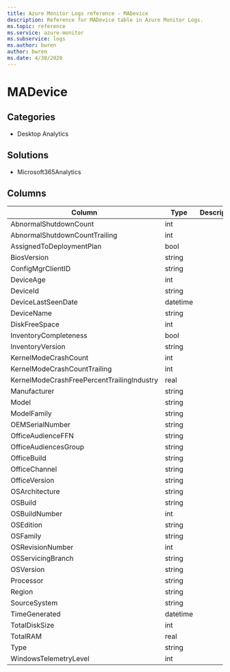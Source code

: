 ```yaml
---
title: Azure Monitor Logs reference - MADevice
description: Reference for MADevice table in Azure Monitor Logs.
ms.topic: reference
ms.service: azure-monitor
ms.subservice: logs
ms.author: bwren
author: bwren
ms.date: 4/30/2020
---
```


# MADevice

 

## Categories

- Desktop Analytics
## Solutions

- Microsoft365Analytics




## Columns

|Column|Type|Description|
|---|---|---|
|AbnormalShutdownCount|int||
|AbnormalShutdownCountTrailing|int||
|AssignedToDeploymentPlan|bool||
|BiosVersion|string||
|ConfigMgrClientID|string||
|DeviceAge|int||
|DeviceId|string||
|DeviceLastSeenDate|datetime||
|DeviceName|string||
|DiskFreeSpace|int||
|InventoryCompleteness|bool||
|InventoryVersion|string||
|KernelModeCrashCount|int||
|KernelModeCrashCountTrailing|int||
|KernelModeCrashFreePercentTrailingIndustry|real||
|Manufacturer|string||
|Model|string||
|ModelFamily|string||
|OEMSerialNumber|string||
|OfficeAudienceFFN|string||
|OfficeAudiencesGroup|string||
|OfficeBuild|string||
|OfficeChannel|string||
|OfficeVersion|string||
|OSArchitecture|string||
|OSBuild|string||
|OSBuildNumber|int||
|OSEdition|string||
|OSFamily|string||
|OSRevisionNumber|int||
|OSServicingBranch|string||
|OSVersion|string||
|Processor|string||
|Region|string||
|SourceSystem|string||
|TimeGenerated|datetime||
|TotalDiskSize|int||
|TotalRAM|real||
|Type|string||
|WindowsTelemetryLevel|int||
